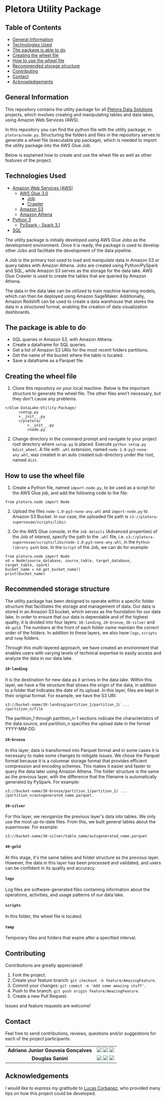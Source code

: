# Pletora Utility Package

## Table of Contents

* [General Information](#general-information)
* [Technologies Used](#technologies-used)
* [The package is able to do](#the-package-is-able-to-do)
* [Creating the wheel file](#creating-the-wheel-file)
* [How to use the wheel file](#how-to-use-the-wheel-file)
* [Recommended storage structure](#recommended-storage-structure)
* [Contributing](#contributing)
* [Contact](#contact)
* [Acknowledgements](#acknowledgements)

## General Information

This repository contains the utility package for all [Pletora Data Solutions](https://github.com/Pletora-Data-Solutions) projects, which involves creating and manipulating tables and data lakes, using Amazon Web Services (AWS). 

In this repository you can find the python file with the utility package, in `pletora/node.py`. Structuring the folders and files in the repository serves to generate a wheel file (executable pip package), which is needed to import the utility package into the AWS Glue Job. 

Below is explained how to create and use the wheel file as well as other features of the project.

## Technologies Used

* [Amazon Web Services (AWS)](https://aws.amazon.com/)
  * [AWS Glue 3.0](https://aws.amazon.com/glue/?nc1=h_ls)
    * [Job](https://docs.aws.amazon.com/glue/latest/dg/add-job.html)
    * [Crawler](https://docs.aws.amazon.com/glue/latest/dg/add-crawler.html)
  * [Amazon S3](https://aws.amazon.com/pt/s3/)
  * [Amazon Athena](https://aws.amazon.com/athena/?nc1=h_ls)
* [Python 3](https://www.python.org/)
    * [PySpark - Spark 3.1](https://spark.apache.org/docs/latest/api/python/)
* [SQL](https://pt.wikipedia.org/wiki/SQL)

The utility package is initially developed using AWS Glue Jobs as the development environment. Once it is ready, the package is used to develop other Jobs and facilitate the development of the data pipeline.

A Job is the primary tool used to load and manipulate data in Amazon S3 or query tables with Amazon Athena. Jobs are created using Python/PySpark and SQL, while Amazon S3 serves as the storage for the data lake. AWS Glue Crawler is used to create the tables that are queried by Amazon Athena.

The data in the data lake can be utilized to train machine learning models, which can then be deployed using Amazon SageMaker. Additionally, Amazon Redshift can be used to create a data warehouse that stores the data in a structured format, enabling the creation of data visualization dashboards.

## The package is able to do

* SQL queries in Amazon S3, with Amazon Athena.
* Create a dataframe for SQL queries.
* Get a list of Amazon S3 URIs for the most recent folders partitions.
* Get the name of the bucket where the table is located.
* Save a dataframe as a Parquet file.

## Creating the wheel file

1. Clone this repository on your local machine. Below is the important structure to generate the wheel file. The other files aren't necessary, but they don't cause any problems.
~~~
>/Glue-DataLake-Utility-Package/
      >setup.py 
      >__init__.py  
      >/pletora/ 
          >__init__.py 
          >node.py
~~~


2. Change directory in the command prompt and navigate to your project root directory where `setup.py` is placed. Execute `python setup.py bdist_wheel`. A file with `.whl` extension, named `node-1.0-py3-none-any.whl`, was created in an auto created sub-directory under the root, named `dist`.

## How to use the wheel file

1. Create a Python file, named `import-node.py`, to be used as a script for the AWS Glue job, and add the following code to the file:
~~~
from pletora.node import Node
~~~

2. Upload the files `node-1.0-py3-none-any.whl` and `import-node.py` to Amazon S3 Bucket. In our case, the uploaded file path is `s3://pletora-supernovae/scripts/libs/`.

3. On the AWS Glue console, in the `Job details` (Advanced properties) of the Job of interest, specify the path to the `.whl` file, i.e. `s3://pletora-supernovae/scripts/libs/node-1.0-py3-none-any.whl`, in the `Python library path` box. In the `Script` of the Job, we can do for example:
~~~
from pletora.node import Node
nd = Node(source_database, source_table, target_database, target_table, spark)
bucket_name = nd.get_bucket_name()
print(bucket_name)
~~~

## Recommended storage structure

The utility package has been designed to operate within a specific folder structure that facilitates the storage and management of data. Our data is stored in an Amazon S3 bucket, which serves as the foundation for our data lake. In order to ensure that our data is dependable and of the highest quality, it is divided into four layers: `10-landing`, `20-bronze`, `30-silver` and `40-gold`. The numbers at the front of each folder name maintain the correct order of the folders. In addition to these layers, we also have `logs`, `scripts` and `temp` folders.

Through this multi-layered approach, we have created an environment that enables users with varying levels of technical expertise to easily access and analyze the data in our data lake.

#### `10-landing`

It is the destination for new data as it arrives in the data lake. Within this layer, we have a file structure that shows the origin of the data, in addition to a folder that indicates the date of its upload. In this layer, files are kept in their original format. For example, we have the S3 URI:
~~~
s3://bucket-name/10-landing/partition_1/partition_2/ ... /partition_n/file
~~~
The partition_1 through partition_n-1 sections indicate the characteristics of the data source, and partition_n specifies the upload date in the format YYYY-MM-DD.

#### `20-bronze`

In this layer, data is transformed into Parquet format and in some cases it is necessary to make some changes to mitigate issues. We chose the Parquet format because it is a columnar storage format that provides efficient compression and encoding schemes. This makes it easier and faster to query the data later using Amazon Athena. The folder structure is the same as the previous layer, with the difference that the filename is automatically generated by PySpark. For example: 
~~~
s3://bucket-name/20-bronze/partition_1/partition_2/ ... /partition_n/autogenerated_name.parquet.
~~~

#### `30-silver`

For this layer, we reorganize the previous layer's data into tables. We only use the most up-to-date files. From this, we built general tables about the supernovae. For example:
~~~
s3://bucket-name/30-silver/table_name/autogenerated_name.parquet
~~~

#### `40-gold`

At this stage, it's the same tables and folder structure as the previous layer. However, the data in this layer has been processed and validated, and users can be confident in its quality and accuracy.

#### `logs`

Log files are software-generated files containing information about the operations, activities, and usage patterns of our data lake.

#### `scripts`

In this folder, the wheel file is located.

#### `temp`

Temporary files and folders that expire after a specified interval.

## Contributing 

Contributions are greatly appreciated!

1. Fork the project.
2. Create your feature branch: `git checkout -b feature/AmazingFeature`.
3. Commit your changes: `git commit -m 'Add some amazing stuff'`.
4. Push to the branch: `git push origin feature/AmazingFeature`.
5. Create a new Pull Request.

Issues and feature requests are welcome!

## Contact

Feel free to send contributions, reviews, questions and/or suggestions for each of the project participants:

<div  align="center"> 
<table>
  <tr>
    <td align="center"> <b> Adriano Junior Gouveia Gonçalves </b> </td>
    <td>
      <a href="https://github.com/DrAdriano" target="_blank"><img src="https://img.shields.io/badge/GitHub-100000?style=for-the-badge&logo=github&logoColor=white" target="_blank"></a> 
      <a href="https://www.linkedin.com/in/sradriano/" target="_blank"><img src="https://img.shields.io/badge/-LinkedIn-%230077B5?style=for-the-badge&logo=linkedin&logoColor=white" target="_blank"></a> 
      <a href = "mailto:sradriano@uel.br"><img src="https://img.shields.io/badge/Gmail-D14836?style=for-the-badge&logo=gmail&logoColor=white" target="_blank"></a>
    </td>
  </tr>
  <tr>
    <td align="center"> <b> Douglas Sanini </b> </td>
    <td>
      <a href="https://github.com/douglas-sanini" target="_blank"><img src="https://img.shields.io/badge/GitHub-100000?style=for-the-badge&logo=github&logoColor=white" target="_blank"></a> 
      <a href="https://www.linkedin.com/in/douglas-sanini/" target="_blank"><img src="https://img.shields.io/badge/-LinkedIn-%230077B5?style=for-the-badge&logo=linkedin&logoColor=white" target="_blank"></a> 
      <a href = "mailto:sanini.douglas@gmail.com"><img src="https://img.shields.io/badge/Gmail-D14836?style=for-the-badge&logo=gmail&logoColor=white" target="_blank"></a>
    </td>
  </tr>
</table>
</div>

## Acknowledgements

I would like to express my gratitude to [Lucas Corbanez](https://github.com/Corbanez97), who provided many tips on how this project could be developed.
